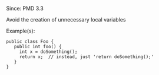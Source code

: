 Since: PMD 3.3

Avoid the creation of unnecessary local variables

Example(s):
```
public class Foo {
   public int foo() {
     int x = doSomething();
     return x;  // instead, just 'return doSomething();'
   }
}
```
